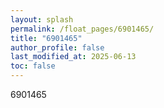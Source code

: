 ```yaml
---
layout: splash
permalink: /float_pages/6901465/
title: "6901465"
author_profile: false
last_modified_at: 2025-06-13
toc: false
---
```

 
6901465

